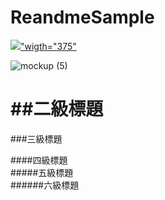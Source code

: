 # ReandmeSample
[![](https://play.google.com/intl/en_us/badges/images/generic/en_badge_web_generic.png?hl=zh-tw)"wigth="375"](https://play.google.com/store/apps/details?id=com.sean.green)


![mockup (5)](https://user-images.githubusercontent.com/77279829/123379682-0f7a2680-d5c1-11eb-9761-3fad81611e56.png)



##二級標題
====
###三級標題  

####四級標題  
#####五級標題  
######六級標題  
